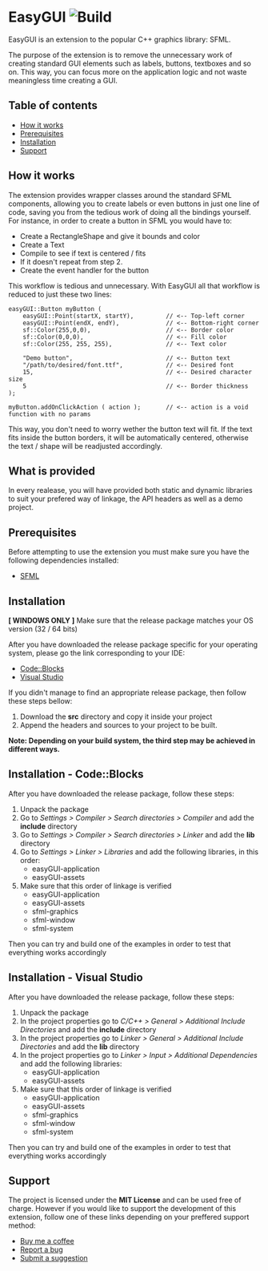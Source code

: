 # EasyGUI ![Build](https://github.com/HV0rtex/ThreadPool/workflows/Linux/badge.svg?branch=main)

EasyGUI is an extension to the popular C++ graphics library: SFML.

The purpose of the extension is to remove the unnecessary work of creating standard GUI elements such as labels,
buttons, textboxes and so on. This way, you can focus more on the application logic and not waste meaningless time
creating a GUI.

## Table of contents

- [How it works](#how-it-works)
- [Prerequisites](#prerequisites)
- [Installation](#installation)
- [Support](#support)

## How it works

The extension provides wrapper classes around the standard SFML components, allowing you to create labels or even buttons
in just one line of code, saving you from the tedious work of doing all the bindings yourself. For instance, in order to
create a button in SFML you would have to:

- Create a RectangleShape and give it bounds and color
- Create a Text
- Compile to see if text is centered / fits
- If it doesn't repeat from step 2.
- Create the event handler for the button

This workflow is tedious and unnecessary. With EasyGUI all that workflow is reduced to just these two lines:

```
easyGUI::Button myButton ( 
    easyGUI::Point(startX, startY),         // <-- Top-left corner
    easyGUI::Point(endX, endY),             // <-- Bottom-right corner
    sf::Color(255,0,0),                     // <-- Border color
    sf::Color(0,0,0),                       // <-- Fill color
    sf::Color(255, 255, 255),               // <-- Text color

    "Demo button",                          // <-- Button text
    "/path/to/desired/font.ttf",            // <-- Desired font
    15,                                     // <-- Desired character size
    5                                       // <-- Border thickness
);

myButton.addOnClickAction ( action );       // <-- action is a void function with no params
```

This way, you don't need to worry wether the button text will fit. If the text fits inside the button borders,
it will be automatically centered, otherwise the text / shape will be readjusted accordingly.

## What is provided

In every realease, you will have provided both static and dynamic libraries to suit your prefered way of
linkage, the API headers as well as a demo project.

## Prerequisites

Before attempting to use the extension you must make sure you have the following dependencies installed:

- [SFML](https://www.sfml-dev.org/)

## Installation

**[ WINDOWS ONLY ]** Make sure that the release package matches your OS version (32 / 64 bits)

After you have downloaded the release package specific for your operating system, please go the link corresponding
to your IDE:

- [Code::Blocks](#installation---codeblocks)
- [Visual Studio](#installation---visualstudio)

If you didn't manage to find an appropriate release package, then follow these steps bellow:

1. Download the **src** directory and copy it inside your project
2. Append the headers and sources to your project to be built.

**Note: Depending on your build system, the third step may be achieved in different ways.**

## Installation - Code::Blocks

After you have downloaded the release package, follow these steps:

1. Unpack the package
2. Go to *Settings > Compiler > Search directories > Compiler* and add the **include** directory
3. Go to *Settings > Compiler > Search directories > Linker* and add the **lib** directory
4. Go to *Settings > Linker > Libraries* and add the following libraries, in this order:
   - easyGUI-application
   - easyGUI-assets
5. Make sure that this order of linkage is verified
   - easyGUI-application
   - easyGUI-assets
   - sfml-graphics
   - sfml-window
   - sfml-system

Then you can try and build one of the examples in order to test that everything works accordingly

## Installation - Visual Studio

After you have downloaded the release package, follow these steps:

1. Unpack the package
2. In the project properties go to *C/C++ > General > Additional Include Directories* and add the **include** directory
3. In the project properties go to *Linker > General > Additional Include Directories* and add the **lib** directory
4. In the project properties go to *Linker > Input > Additional Dependencies* and add the following libraries:
   - easyGUI-application
   - easyGUI-assets
5. Make sure that this order of linkage is verified
   - easyGUI-application
   - easyGUI-assets
   - sfml-graphics
   - sfml-window
   - sfml-system

Then you can try and build one of the examples in order to test that everything works accordingly

## Support

The project is licensed under the **MIT License** and can be used free of charge. However if you would like to
support the development of this extension, follow one of these links depending on your preffered support method:

- [Buy me a coffee](buymeacoffee.com/hvrtx)
- [Report a bug](https://github.com/HV0rtex/ThreadPool/issues/new?assignees=HV0rtex&labels=bug&template=bug_report.md&title=)
- [Submit a suggestion](https://github.com/HV0rtex/ThreadPool/issues/new?assignees=HV0rtex&labels=enhancement&template=feature_request.md&title=)
